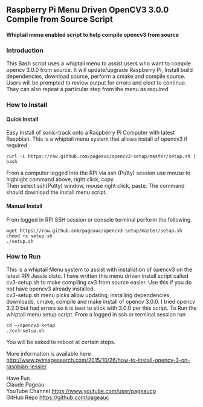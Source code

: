 ## Raspberry Pi Menu Driven OpenCV3 3.0.0 Compile from Source Script
#### Whiptail menu enabled script to help compile opencv3 from source  

### Introduction
This Bash script uses a whiptail menu to assist users who want to compile opencv 3.0.0 from source.
It will update/upgrade Raspberry Pi, Install build dependencies, download source, perform a cmake and compile source.
Users will be prompted to review output for errors and elect to continue.  They can also repeat a particular step from
the menu as required

### How to Install

#### Quick Install   
Easy Install of sonic-track onto a Raspberry Pi Computer with latest Raspbian.
This is a whiptail menu system that allows install of opencv3 if required 

    curl -L https://raw.github.com/pageauc/opencv3-setup/master/setup.sh | bash

From a computer logged into the RPI via ssh (Putty) session use mouse to highlight command above, right click, copy.  
Then select ssh(Putty) window, mouse right click, paste.  The command should 
download the install menu script.

#### Manual Install   
From logged in RPI SSH session or console terminal perform the following.

    wget https://raw.github.com/pageauc/opencv3-setup/master/setup.sh
    chmod +x setup.sh
    ./setup.sh

### How to Run
This is a whiptail Menu system to assist with installation of opencv3 on the latest RPI Jessie disto. I have written this menu driven
install script called cv3-setup.sh to make compiling cv3 from source easier. Use this if you do not have opencv3 already installed.  
cv3-setup.sh menu picks allow updating, installing dependencies, downloads, cmake, compile and make install of opencv 3.0.0.
I tried opencv 3.2.0 but had errors so it is best to stick with 3.0.0 per this script.
To Run the whiptail menu setup script.  From a logged in ssh or terminal session run

    cd ~/opencv3-setup
    ./cv3-setup.sh    
 
You will be asked to reboot at certain steps.  

More information is available here http://www.pyimagesearch.com/2015/10/26/how-to-install-opencv-3-on-raspbian-jessie/ 
    
Have Fun   
Claude Pageau    
YouTube Channel https://www.youtube.com/user/pageaucp   
GitHub Repo https://github.com/pageauc

